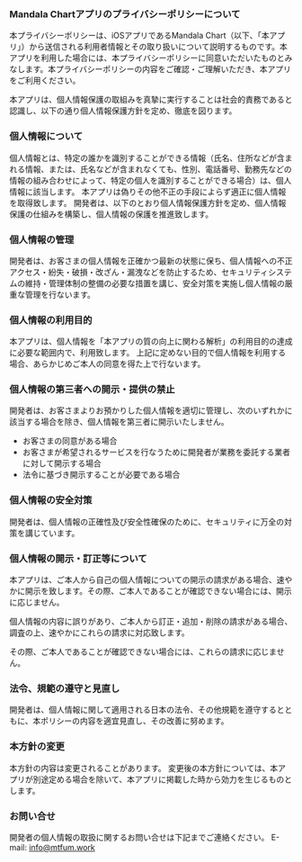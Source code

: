 ### Mandala Chartアプリのプライバシーポリシーについて

本プライバシーポリシーは、iOSアプリであるMandala Chart（以下、「本アプリ」）から送信される利用者情報とその取り扱いについて説明するものです。本アプリを利用した場合には、本プライバシーポリシーに同意いただいたものとみなします。本プライバシーポリシーの内容をご確認・ご理解いただき、本アプリをご利用ください。

本アプリは、個人情報保護の取組みを真摯に実行することは社会的責務であると認識し、以下の通り個人情報保護方針を定め、徹底を図ります。

### 個人情報について

個人情報とは、特定の誰かを識別することができる情報（氏名、住所などが含まれる情報、または、氏名などが含まれなくても、性別、電話番号、勤務先などの情報の組み合わせによって、特定の個人を識別することができる場合）は、個人情報に該当します。
本アプリは偽りその他不正の手段によらず適正に個人情報を取得致します。
開発者は、以下のとおり個人情報保護方針を定め、個人情報保護の仕組みを構築し、個人情報の保護を推進致します。

### 個人情報の管理

開発者は、お客さまの個人情報を正確かつ最新の状態に保ち、個人情報への不正アクセス・紛失・破損・改ざん・漏洩などを防止するため、セキュリティシステムの維持・管理体制の整備の必要な措置を講じ、安全対策を実施し個人情報の厳重な管理を行ないます。

### 個人情報の利用目的

本アプリは、個人情報を「本アプリの質の向上に関わる解析」の利用目的の達成に必要な範囲内で、利用致します。
上記に定めない目的で個人情報を利用する場合、あらかじめご本人の同意を得た上で行ないます。

### 個人情報の第三者への開示・提供の禁止

開発者は、お客さまよりお預かりした個人情報を適切に管理し、次のいずれかに該当する場合を除き、個人情報を第三者に開示いたしません。
- お客さまの同意がある場合
- お客さまが希望されるサービスを行なうために開発者が業務を委託する業者に対して開示する場合
- 法令に基づき開示することが必要である場合

### 個人情報の安全対策

開発者は、個人情報の正確性及び安全性確保のために、セキュリティに万全の対策を講じています。


### 個人情報の開示・訂正等について

本アプリは、ご本人から自己の個人情報についての開示の請求がある場合、速やかに開示を致します。その際、ご本人であることが確認できない場合には、開示に応じません。

個人情報の内容に誤りがあり、ご本人から訂正・追加・削除の請求がある場合、調査の上、速やかにこれらの請求に対応致します。

その際、ご本人であることが確認できない場合には、これらの請求に応じません。

### 法令、規範の遵守と見直し

開発者は、個人情報に関して適用される日本の法令、その他規範を遵守するとともに、本ポリシーの内容を適宜見直し、その改善に努めます。

### 本方針の変更

本方針の内容は変更されることがあります。
変更後の本方針については、本アプリが別途定める場合を除いて、本アプリに掲載した時から効力を生じるものとします。

### お問い合せ

開発者の個人情報の取扱に関するお問い合せは下記までご連絡ください。
E-mail: info@mtfum.work
